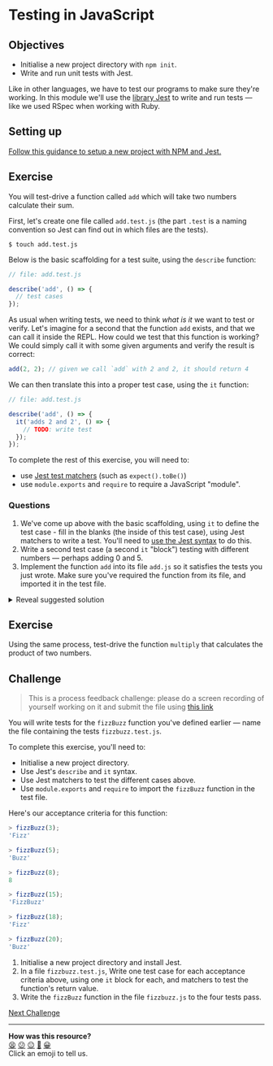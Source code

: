 # Testing in JavaScript

## Objectives

 * Initialise a new project directory with `npm init`.
 * Write and run unit tests with Jest. 

Like in other languages, we have to test our programs to make sure they're working. In
this module we'll use the [library Jest](https://jestjs.io/) to write and run tests — like
we used RSpec when working with Ruby.

## Setting up

[Follow this guidance to setup a new project with NPM and
Jest.](../pills/setting_up_project.md)

## Exercise

You will test-drive a function called `add` which will take two numbers calculate their
sum.

First, let's create one file called `add.test.js` (the part `.test` is a naming convention
so Jest can find out in which files are the tests).

```
$ touch add.test.js
```

Below is the basic scaffolding for a test suite, using the `describe` function:

```javascript
// file: add.test.js

describe('add', () => {
  // test cases
});
```

As usual when writing tests, we need to think *what is it* we want to test or verify.
Let's imagine for a second that the function `add` exists, and that we can call it inside
the REPL. How could we test that this function is working? We could simply call it with
some given arguments and verify the result is correct:

```javascript
add(2, 2); // given we call `add` with 2 and 2, it should return 4
```

We can then translate this into a proper test case, using the `it` function:

```javascript
// file: add.test.js

describe('add', () => {
  it('adds 2 and 2', () => {
    // TODO: write test
  });
});
```

To complete the rest of this exercise, you will need to:
  * use [Jest test matchers](https://jestjs.io/docs/using-matchers) (such as
    `expect().toBe()`)
  * use `module.exports` and `require` to require a JavaScript "module".

### Questions

1. We've come up above with the basic scaffolding, using `it` to define the test case -
   fill in the blanks (the inside of this test case), using Jest matchers to write a test.
   You'll need to [use the Jest syntax](https://jestjs.io/docs/expect#tobevalue) to do
   this.
2. Write a second test case (a second `it` "block") testing with different numbers —
   perhaps adding 0 and 5.
3. Implement the function `add` into its file `add.js` so it satisfies the tests you just
   wrote. Make sure you've required the function from its file, and imported it in the
   test file.

<details>
<summary>Reveal suggested solution</summary>

1. Contents of `add.js`:
```javascript
const add = (a, b) => {
  return a + b;
}

module.exports = add;
```

2. Contents of `add.test.js`:
```javascript
const add = require('./add');

describe('add', () => {
  it('adds 2 and 2', () => {
    expect(add(2, 2)).toBe(4);
  });
});
```
</details>

## Exercise

Using the same process, test-drive the function `multiply` that calculates the product of
two numbers.

## Challenge

> This is a process feedback challenge: please do a screen recording of yourself working on it and submit the file using [this link](https://airtable.com/shrvo9ePjlwnaiLv5?prefill_Item=jsfun_2)

You will write tests for the `fizzBuzz` function you've defined earlier — name the file
containing the tests `fizzbuzz.test.js`.

To complete this exercise, you'll need to: 
  * Initialise a new project directory.
  * Use Jest's `describe` and `it` syntax.
  * Use Jest matchers to test the different cases above.
  * Use `module.exports` and `require` to import the `fizzBuzz` function in the test file.

Here's our acceptance criteria for this function:

```js
> fizzBuzz(3); 
'Fizz'

> fizzBuzz(5);
'Buzz'

> fizzBuzz(8);
8

> fizzBuzz(15);
'FizzBuzz'

> fizzBuzz(18);
'Fizz'

> fizzBuzz(20);
'Buzz'
```

1. Initialise a new project directory and install Jest.
2. In a file `fizzbuzz.test.js`, Write one test case for each acceptance criteria above,
   using one `it` block for each, and matchers to test the function's return value.
3. Write the `fizzBuzz` function in the file `fizzbuzz.js` to the four tests pass.


[Next Challenge](02_search_function.md)

<!-- BEGIN GENERATED SECTION DO NOT EDIT -->

---

**How was this resource?**  
[😫](https://airtable.com/shrUJ3t7KLMqVRFKR?prefill_Repository=makersacademy%2Fjavascript-fundamentals&prefill_File=challenges%2F01_testing.md&prefill_Sentiment=😫) [😕](https://airtable.com/shrUJ3t7KLMqVRFKR?prefill_Repository=makersacademy%2Fjavascript-fundamentals&prefill_File=challenges%2F01_testing.md&prefill_Sentiment=😕) [😐](https://airtable.com/shrUJ3t7KLMqVRFKR?prefill_Repository=makersacademy%2Fjavascript-fundamentals&prefill_File=challenges%2F01_testing.md&prefill_Sentiment=😐) [🙂](https://airtable.com/shrUJ3t7KLMqVRFKR?prefill_Repository=makersacademy%2Fjavascript-fundamentals&prefill_File=challenges%2F01_testing.md&prefill_Sentiment=🙂) [😀](https://airtable.com/shrUJ3t7KLMqVRFKR?prefill_Repository=makersacademy%2Fjavascript-fundamentals&prefill_File=challenges%2F01_testing.md&prefill_Sentiment=😀)  
Click an emoji to tell us.

<!-- END GENERATED SECTION DO NOT EDIT -->
